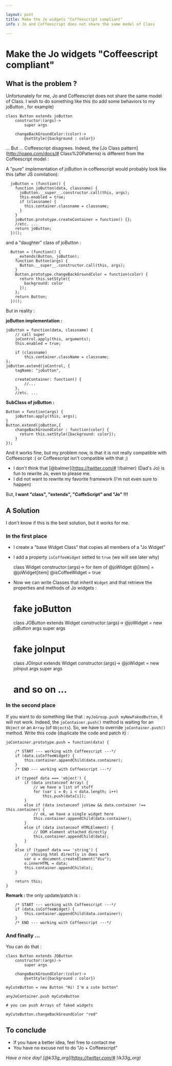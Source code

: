 ```yaml
---

layout: post
title: Make the Jo widgets "Coffeescript compliant"
info : Jo and Coffeescript does not share the same model of Class

---
```


# Make the Jo widgets "Coffeescript compliant"

## What is the problem ?

Unfortunately for me, Jo and Coffeescript does not share the same model of Class.
I wish to do something like this (to add some behaviors to my joButton , for example)


    class Button extends joButton
        constructor:(args)->
            super args

        changeBackGroundColor:(color)->
		    @setStyle({background : color})


... But ... Coffeescript disagrees. Indeed, the [Jo Class pattern](http://joapp.com/docs/# Class%20Patterns) is different from the Coffeescript model :

A "pure" implementation of joButton in coffeescript would probably look like this (after JS comilation):


      joButton = (function() {
        function joButton(data, classname) {
          joButton.__super__.constructor.call(this, args);
          this.enabled = true;
          if (classname) {
            this.container.classname = classname;
          }
        }
        joButton.prototype.createContainer = function() {};
        //etc. ...
        return joButton;
      })();

and a "daughter" class of joButton :


      Button = (function() {
        __extends(Button, joButton);
        function Button(args) {
          Button.__super__.constructor.call(this, args);
        }
        Button.prototype.changeBackGroundColor = function(color) {
          return this.setStyle({
            background: color
          });
        };
        return Button;
      })();


But in reality :

**joButton implementation :**


    joButton = function(data, classname) {
        // call super
        joControl.apply(this, arguments);
        this.enabled = true;

        if (classname)
            this.container.className = classname;
    };
    joButton.extend(joControl, {
        tagName: "jobutton",

        createContainer: function() {
            //...
        },
        //etc. ...

**SubClass of joButton :**


    Button = function(args) {
    	joButton.apply(this, args);
    }
    Button.extend(joButton,{
        changeBackGroundColor : function(color) {
          return this.setStyle({background: color});
        }
    });

And it works fine, but my problem now, is that it is not really compatible with Coffeescript :(
or Coffeescript isn't compatible with that ;)

- I don't think that [@balmer](https://twitter.com/# !/balmer) (Dad's Jo) is fun to rewrite Jo, even to please me.
- I did not want to rewrite my favorite framework (I'm not even sure to happen)

But, **I want "class", "extends", "CoffeScript" and "Jo" !!!**


## A Solution

I don't know if this is the best solution, but it works for me.

### In the first place

- I create a "base Widget Class" that copies all members of a "Jo Widget"
- I add a property `isCoffeeWidget` setted to `true` (we will see later why)


    class Widget
        constructor:(args)->
            for item of @joWidget
                @[item] = @joWidget[item]
            @isCoffeeWidget = true


- Now we can write Classes that inherit `Widget` and that retrieve the properties and methods of Jo widgets :



    # fake joButton
    class JOButton extends Widget
        constructor:(args)->
            @joWidget = new joButton args
            super args

    # fake joInput
    class JOInput extends Widget
        constructor:(args)->
            @joWidget = new joInput args
            super args

    # and so on ...


### In the second place

If you want to do something like that : `myJoGroup.push myNewFakedButton`, it will not work.
Indeed, the `joContainer.push()` method is waiting for an `Object` or an `Array` (of `Objects`). So, we have to override `joContainer.push()` method. Write this code (duplicate the code and patch it) :


	joContainer.prototype.push = function(data) {

        /* START --- working with Coffeescript ---*/
    	if (data.isCoffeeWidget) {
    		this.container.appendChild(data.container);
    	}
	    /* END --- working with Coffeescript ---*/

		if (typeof data === 'object') {
			if (data instanceof Array) {
				// we have a list of stuff
				for (var i = 0; i < data.length; i++)
					this.push(data[i]);
			}
			else if (data instanceof joView && data.container !== this.container) {
				// ok, we have a single widget here
				this.container.appendChild(data.container);
			}
			else if (data instanceof HTMLElement) {
				// DOM element attached directly
				this.container.appendChild(data);
			}
		}
		else if (typeof data === 'string') {
			// shoving html directly in does work
			var o = document.createElement("div");
			o.innerHTML = data;
			this.container.appendChild(o);
		}

		return this;
	}


**Remark :** the only update/patch is :


        /* START --- working with Coffeescript ---*/
    	if (data.isCoffeeWidget) {
    		this.container.appendChild(data.container);
    	}
	    /* END --- working with Coffeescript ---*/



### And finally ...

You can do that :


    class Button extends JOButton
	    constructor:(args)->
		    super args

	    changeBackGroundColor:(color)->
		    @setStyle({background : color})

	myCuteButton = new Button "Hi! I'm a cute button"

	anyJoContainer.push myCuteButton

	# you can push Arrays of faked widgets

	myCuteButton.changeBackGroundColor "red"


## To conclude

- If you have a better idea, feel free to contact me
- You have no excuse not to do "Jo + Coffeescript"


*Have a nice day! [@k33g_org](https://twitter.com/# !/k33g_org)*
